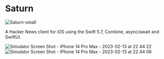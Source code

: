 # Saturn
![Saturn-small](https://user-images.githubusercontent.com/51029/218449651-a03d854b-d730-49f9-8db3-285621397bff.png)

A Hacker News client for iOS using the Swift 5.7, Combine, async/await and SwiftUI.

![Simulator Screen Shot - iPhone 14 Pro Max - 2023-02-13 at 22 44 22](https://user-images.githubusercontent.com/51029/218449542-75e02c82-4049-4027-9280-293e411c9529.png)
![Simulator Screen Shot - iPhone 14 Pro Max - 2023-02-13 at 22 44 06](https://user-images.githubusercontent.com/51029/218449550-abe06b73-0a9c-4d8e-a33b-c8fce6643636.png)
